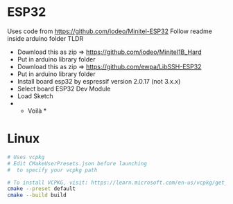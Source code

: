 # ESP32

Uses code from https://github.com/iodeo/Minitel-ESP32
Follow readme inside arduino folder
TLDR 
- Download this as zip => https://github.com/iodeo/Minitel1B_Hard
- Put in arduino library folder
- Download this as zip => https://github.com/ewpa/LibSSH-ESP32
- Put in arduino library folder
- Install board esp32 by espressif version 2.0.17 (not 3.x.x)
- Select board ESP32 Dev Module
- Load Sketch
- * Voilà *


# Linux

``` sh
# Uses vcpkg
# Edit CMakeUserPresets.json before launching
#  to specify your vcpkg path

# To install VCPKG, visit: https://learn.microsoft.com/en-us/vcpkg/get_started/get-started?pivots=shell-bash
cmake --preset default
cmake --build build
```
